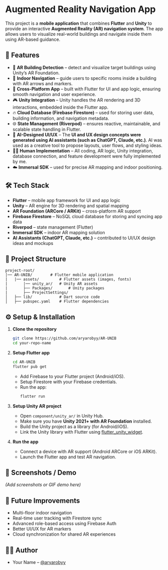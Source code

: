 # Augmented Reality Navigation App

This project is a **mobile application** that combines **Flutter** and **Unity** to provide an interactive **Augmented Reality (AR) navigation system**. The app allows users to visualize real-world buildings and navigate inside them using AR-based guidance.

## 🚀 Features
- 🔎 **AR Building Detection** – detect and visualize target buildings using Unity’s AR Foundation.
- 🏢 **Indoor Navigation** – guide users to specific rooms inside a building with AR arrows and markers.
- 📱 **Cross-Platform App** – built with Flutter for UI and app logic, ensuring smooth navigation and user experience.
- 🎮 **Unity Integration** – Unity handles the AR rendering and 3D interactions, embedded inside the Flutter app.
- 🔥 **Cloud Database (Firebase Firestore)** – used for storing user data, building information, and navigation metadata.
- 🌐 **State Management (Riverpod)** – ensures reactive, maintainable, and scalable state handling in Flutter.
- 🤖 **AI-Designed UI/UX** – The **UI and UX design concepts were generated using AI assistants (such as ChatGPT, Claude, etc.)**. AI was used as a creative tool to propose layouts, user flows, and styling ideas.
- 👨‍💻 **Human Implementation** – All coding, AR logic, Unity integration, database connection, and feature development were fully implemented by me.
- ☁️ **Immersal SDK** – used for precise AR mapping and indoor positioning.

## 🛠️ Tech Stack
- **Flutter** – mobile app framework for UI and app logic
- **Unity** – AR engine for 3D rendering and spatial mapping
- **AR Foundation (ARCore / ARKit)** – cross-platform AR support
- **Firebase Firestore** – NoSQL cloud database for storing and syncing app data
- **Riverpod** – state management (Flutter)
- **Immersal SDK** – indoor AR mapping solution
- **AI Assistants (ChatGPT, Claude, etc.)** – contributed to UI/UX design ideas and mockups

## 📂 Project Structure
```
project-root/ 
│── AR-UNIB/        # Flutter mobile application
|   |── assets/         # Flutter assets (images, fonts)
|       |── unity_ar/   # Unity AR assets
|       ├── Packages/       # Unity packages
|       ├── ProjectSettings/
│   ├── lib/            # Dart source code
│   ├── pubspec.yaml    # Flutter dependencies
```

## ⚙️ Setup & Installation
1. **Clone the repository**
   ```bash
   git clone https://github.com/aryarobyy/AR-UNIB
   cd your-repo-name
   ```

2. **Setup Flutter app**
   ```bash
   cd AR-UNIB
   flutter pub get
   ```

    - Add Firebase to your Flutter project (Android/iOS).
    - Setup Firestore with your Firebase credentials.
    - Run the app:
      ```bash
      flutter run
      ```

3. **Setup Unity AR project**
    - Open `component/unity_ar/` in Unity Hub.
    - Make sure you have **Unity 2021+ with AR Foundation** installed.
    - Build the Unity project as a library (for Android/iOS).
    - Link the Unity library with Flutter using [flutter_unity_widget](https://pub.dev/packages/flutter_unity_widget).

4. **Run the app**
    - Connect a device with AR support (Android ARCore or iOS ARKit).
    - Launch the Flutter app and test AR navigation.

## 📸 Screenshots / Demo
*(Add screenshots or GIF demo here)*

## 📌 Future Improvements
- Multi-floor indoor navigation
- Real-time user tracking with Firestore sync
- Advanced role-based access using Firebase Auth
- Better UI/UX for AR markers
- Cloud synchronization for shared AR experiences

## 👨‍💻 Author
- Your Name – [@aryarobyy](https://github.com/aryarobyy)  
